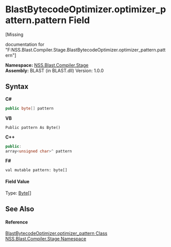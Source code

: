 # BlastBytecodeOptimizer.optimizer_pattern.pattern Field
 

\[Missing <summary> documentation for "F:NSS.Blast.Compiler.Stage.BlastBytecodeOptimizer.optimizer_pattern.pattern"\]

**Namespace:**&nbsp;<a href="f44e629d-16ad-ce78-c6d1-bb239589698b">NSS.Blast.Compiler.Stage</a><br />**Assembly:**&nbsp;BLAST (in BLAST.dll) Version: 1.0.0

## Syntax

**C#**<br />
``` C#
public byte[] pattern
```

**VB**<br />
``` VB
Public pattern As Byte()
```

**C++**<br />
``` C++
public:
array<unsigned char>^ pattern
```

**F#**<br />
``` F#
val mutable pattern: byte[]
```


#### Field Value
Type: <a href="https://docs.microsoft.com/dotnet/api/system.byte" target="_blank" rel="noopener noreferrer">Byte</a>[]

## See Also


#### Reference
<a href="d5ed229e-e370-7fa2-1e0f-de86cb71337b">BlastBytecodeOptimizer.optimizer_pattern Class</a><br /><a href="f44e629d-16ad-ce78-c6d1-bb239589698b">NSS.Blast.Compiler.Stage Namespace</a><br />